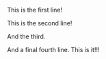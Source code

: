 This is the first line!

This is the second line!

And the third.

And a final fourth line. This is it!!!


